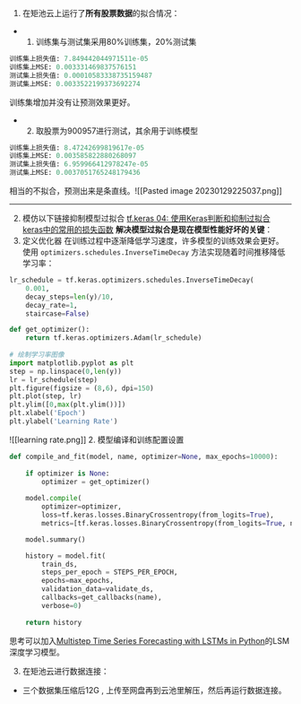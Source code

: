 1. 在矩池云上运行了**所有股票数据**的拟合情况：

- 1. 训练集与测试集采用80%训练集，20%测试集
```python
训练集上损失值: 7.849442044971511e-05
训练集上MSE: 0.003331469837576151
测试集上损失值: 0.00010583338735159487
测试集上MSE: 0.0033522199373692274
```
训练集增加并没有让预测效果更好。
- 2. 取股票为900957进行测试，其余用于训练模型
```python
训练集上损失值: 8.47242699819617e-05
训练集上MSE: 0.003585822880268097
测试集上损失值: 6.959966412978247e-05
测试集上MSE: 0.0037051765248179436
```
相当的不拟合，预测出来是条直线。![[Pasted image 20230129225037.png]]

---
2. 模仿以下链接抑制模型过拟合
[tf.keras 04: 使用Keras判断和抑制过拟合](https://blog.csdn.net/weixin_39653948/article/details/105723407)
    [keras中的常用的损失函数](https://blog.csdn.net/miemieyang999/article/details/113372306)
**解决模型过拟合是现在模型性能好坏的关键**：
1. 定义优化器
在训练过程中逐渐降低学习速度，许多模型的训练效果会更好。
使用 `optimizers.schedules.InverseTimeDecay` 方法实现随着时间推移降低学习率：
```python
lr_schedule = tf.keras.optimizers.schedules.InverseTimeDecay(
    0.001,
    decay_steps=len(y)/10,
    decay_rate=1,
    staircase=False)

def get_optimizer():
    return tf.keras.optimizers.Adam(lr_schedule)
    
# 绘制学习率图像
import matplotlib.pyplot as plt
step = np.linspace(0,len(y))
lr = lr_schedule(step)
plt.figure(figsize = (8,6), dpi=150)
plt.plot(step, lr)
plt.ylim([0,max(plt.ylim())])
plt.xlabel('Epoch')
plt.ylabel('Learning Rate')
```
![[learning rate.png]]
2. 模型编译和训练配置设置
```python
def compile_and_fit(model, name, optimizer=None, max_epochs=10000):
    
    if optimizer is None:
        optimizer = get_optimizer()
    
    model.compile(
        optimizer=optimizer,
        loss=tf.keras.losses.BinaryCrossentropy(from_logits=True),
        metrics=[tf.keras.losses.BinaryCrossentropy(from_logits=True, name='binary_crossentropy'), 'accuracy'])

    model.summary()

    history = model.fit(
        train_ds,
        steps_per_epoch = STEPS_PER_EPOCH,
        epochs=max_epochs,
        validation_data=validate_ds,
        callbacks=get_callbacks(name),
        verbose=0)
    
    return history

```

思考可以加入[Multistep Time Series Forecasting with LSTMs in Python](https://machinelearningmastery.com/multi-step-time-series-forecasting-long-short-term-memory-networks-python/)的LSM深度学习模型。

3. 在矩池云进行数据连接：
- 三个数据集压缩后12G , 上传至网盘再到云池里解压，然后再运行数据连接。